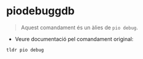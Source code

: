 # piodebuggdb

> Aquest comandament és un àlies de `pio debug`.

- Veure documentació pel comandament original:

`tldr pio debug`
